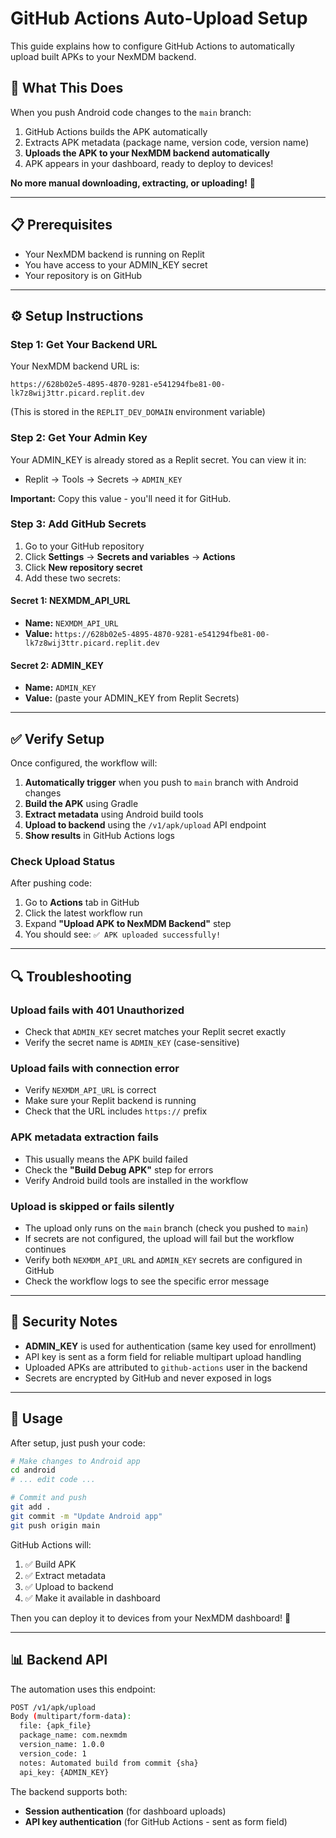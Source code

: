 # GitHub Actions Auto-Upload Setup

This guide explains how to configure GitHub Actions to automatically upload built APKs to your NexMDM backend.

## 🎯 What This Does

When you push Android code changes to the `main` branch:
1. GitHub Actions builds the APK automatically
2. Extracts APK metadata (package name, version code, version name)
3. **Uploads the APK to your NexMDM backend automatically**
4. APK appears in your dashboard, ready to deploy to devices!

**No more manual downloading, extracting, or uploading!** 🚀

---

## 📋 Prerequisites

- Your NexMDM backend is running on Replit
- You have access to your ADMIN_KEY secret
- Your repository is on GitHub

---

## ⚙️ Setup Instructions

### Step 1: Get Your Backend URL

Your NexMDM backend URL is:
```
https://628b02e5-4895-4870-9281-e541294fbe81-00-lk7z8wij3ttr.picard.replit.dev
```

(This is stored in the `REPLIT_DEV_DOMAIN` environment variable)

### Step 2: Get Your Admin Key

Your ADMIN_KEY is already stored as a Replit secret. You can view it in:
- Replit → Tools → Secrets → `ADMIN_KEY`

**Important:** Copy this value - you'll need it for GitHub.

### Step 3: Add GitHub Secrets

1. Go to your GitHub repository
2. Click **Settings** → **Secrets and variables** → **Actions**
3. Click **New repository secret**
4. Add these two secrets:

#### Secret 1: NEXMDM_API_URL
- **Name:** `NEXMDM_API_URL`
- **Value:** `https://628b02e5-4895-4870-9281-e541294fbe81-00-lk7z8wij3ttr.picard.replit.dev`

#### Secret 2: ADMIN_KEY
- **Name:** `ADMIN_KEY`
- **Value:** (paste your ADMIN_KEY from Replit Secrets)

---

## ✅ Verify Setup

Once configured, the workflow will:

1. **Automatically trigger** when you push to `main` branch with Android changes
2. **Build the APK** using Gradle
3. **Extract metadata** using Android build tools
4. **Upload to backend** using the `/v1/apk/upload` API endpoint
5. **Show results** in GitHub Actions logs

### Check Upload Status

After pushing code:
1. Go to **Actions** tab in GitHub
2. Click the latest workflow run
3. Expand **"Upload APK to NexMDM Backend"** step
4. You should see: `✅ APK uploaded successfully!`

---

## 🔍 Troubleshooting

### Upload fails with 401 Unauthorized
- Check that `ADMIN_KEY` secret matches your Replit secret exactly
- Verify the secret name is `ADMIN_KEY` (case-sensitive)

### Upload fails with connection error
- Verify `NEXMDM_API_URL` is correct
- Make sure your Replit backend is running
- Check that the URL includes `https://` prefix

### APK metadata extraction fails
- This usually means the APK build failed
- Check the **"Build Debug APK"** step for errors
- Verify Android build tools are installed in the workflow

### Upload is skipped or fails silently
- The upload only runs on the `main` branch (check you pushed to `main`)
- If secrets are not configured, the upload will fail but the workflow continues
- Verify both `NEXMDM_API_URL` and `ADMIN_KEY` secrets are configured in GitHub
- Check the workflow logs to see the specific error message

---

## 🔐 Security Notes

- **ADMIN_KEY** is used for authentication (same key used for enrollment)
- API key is sent as a form field for reliable multipart upload handling
- Uploaded APKs are attributed to `github-actions` user in the backend
- Secrets are encrypted by GitHub and never exposed in logs

---

## 🚀 Usage

After setup, just push your code:

```bash
# Make changes to Android app
cd android
# ... edit code ...

# Commit and push
git add .
git commit -m "Update Android app"
git push origin main
```

GitHub Actions will:
1. ✅ Build APK
2. ✅ Extract metadata  
3. ✅ Upload to backend
4. ✅ Make it available in dashboard

Then you can deploy it to devices from your NexMDM dashboard! 🎉

---

## 📊 Backend API

The automation uses this endpoint:

```bash
POST /v1/apk/upload
Body (multipart/form-data):
  file: {apk_file}
  package_name: com.nexmdm
  version_name: 1.0.0
  version_code: 1
  notes: Automated build from commit {sha}
  api_key: {ADMIN_KEY}
```

The backend supports both:
- **Session authentication** (for dashboard uploads)
- **API key authentication** (for GitHub Actions - sent as form field)
